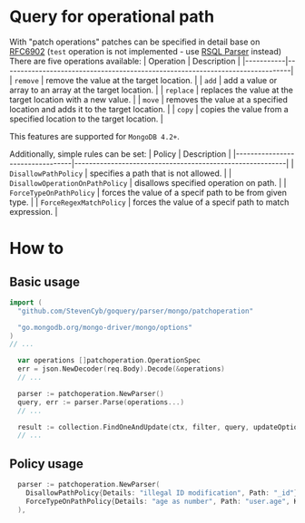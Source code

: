 # Query for operational path
With "patch operations" patches can be specified in detail base on [RFC6902](https://datatracker.ietf.org/doc/html/rfc6902)
(`test` operation is not implemented - use [RSQL Parser](parser/mongo/rsql/README.md) instead)
There are five operations available:
| Operation | Description                                                                   |
|-----------|-------------------------------------------------------------------------------|
| `remove`  | remove the value at the target location.                                      |
| `add`     | add a value or array to an array at the target location.                      |
| `replace` | replaces the value at the target location with a new value.                   |
| `move`    | removes the value at a specified location and adds it to the target location. |
| `copy`    | copies the value from a specified location to the target location.            |

This features are supported for `MongoDB 4.2+`.

Additionally, simple rules can be set:
| Policy                          | Description                                                                   |
|---------------------------------|----------------------------------------------------------|
| `DisallowPathPolicy`            | specifies a path that is not allowed.                    |
| `DisallowOperationOnPathPolicy` | disallows specified operation on path.                   |
| `ForceTypeOnPathPolicy`         | forces the value of a specif path to be from given type. |
| `ForceRegexMatchPolicy`         | forces the value of a specif path to match expression.   |

# How to
## Basic usage
```go
import (
  "github.com/StevenCyb/goquery/parser/mongo/patchoperation"

  "go.mongodb.org/mongo-driver/mongo/options"
)
// ...

  var operations []patchoperation.OperationSpec
  err = json.NewDecoder(req.Body).Decode(&operations)
  // ...

  parser := patchoperation.NewParser()
  query, err := parser.Parse(operations...)
  // ...

  result := collection.FindOneAndUpdate(ctx, filter, query, updateOptions)
  // ...
```
## Policy usage
```go
  parser := patchoperation.NewParser(
    DisallowPathPolicy{Details: "illegal ID modification", Path: "_id"},
    ForceTypeOnPathPolicy{Details: "age as number", Path: "user.age", Kind: reflect.Int64},
  ),
```